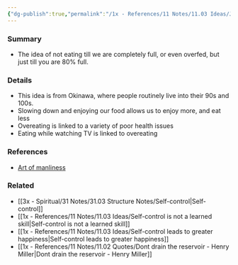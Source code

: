 ```yaml
---
{"dg-publish":true,"permalink":"/1x - References/11 Notes/11.03 Ideas/Japanese wisdom - Hara Hachi Bu - Eating until you are 80 percent full/","title":"Japanese wisdom - Hara Hachi Bu - Eating until you are 80 percent full","created":"2023-08-12T09:02:48.096+03:00","updated":"2024-02-14T20:18:29.086+03:00"}
---
```


### Summary
- The idea of not eating till we are completely full, or even overfed, but just till you are 80% full. 

### Details
- This idea is from Okinawa, where people routinely live into their 90s and 100s.
- Slowing down and enjoying our food allows us to enjoy more, and eat less
- Overeating is linked to a variety of poor health issues
- Eating while watching TV is linked to overeating

### References
- [Art of manliness](https://www.artofmanliness.com/character/advice/7-japanese-concepts-that-can-improve-your-life/)

### Related
- [[3x - Spiritual/31 Notes/31.03 Structure Notes/Self-control\|Self-control]]
- [[1x - References/11 Notes/11.03 Ideas/Self-control is not a learned skill\|Self-control is not a learned skill]]
- [[1x - References/11 Notes/11.03 Ideas/Self-control leads to greater happiness\|Self-control leads to greater happiness]]
- [[1x - References/11 Notes/11.02 Quotes/Dont drain the reservoir - Henry Miller\|Dont drain the reservoir - Henry Miller]]